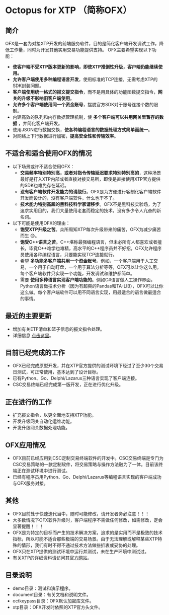 # Octopus for XTP （简称OFX） 
## 简介
OFX是一套为对接XTP开发的前端服务软件，目的是简化客户端开发调试工作，降低工作量，同时为开发其他实用交易功能提供支持。
OFX主要希望实现以下功能：
* **使客户端不受XTP版本更新的影响，即使XTP推倒性升级，客户端仍能继续使用。**
* **允许客户端使用多种编程语言开发**，使用标准的TCP连接，无需考虑XTP的SDK封装问题。
* **客户端使用统一格式的报文提交指令**，而不是用具体的功能函数提交指令，**网关的升级不影响旧客户端使用**。
* **允许多个客户端使用同一个资金账号**，摆脱官方SDK对于账号连接个数的限制。
* 内建高效的队列和内存数据管理机制，使 **多个客户端可以共用网关里暂存的数据** ，并简化客户端开发。
* 使用JSON进行数据交换，**使各种编程语言的数据处理方式简单而统一**。
* 对网络上下行数据进行加密，**提高安全性和传输效率**。
## 不适合和适合使用OFX的情况
* 以下场景或许不适合使用OFX：
    * **交易频率特别特别高，或者对指令传输延迟要求特别特别高的**，这种场景最好是打入XTP内部或者直接对接交易所，即使是直接使用XTP官方提供的SDK也难免存在延迟。
    * **没有客户端软件开发能力的请绕行**。OFX是为方便进行客制化客户端软件开发而设计的，没有客户端软件，什么也干不了。
    * **技术能力特别高超的黑科技科学家请移步**。OFX不是黑科技实验场，为了追求实用目的，我们大量使用老套而稳定的技术，没有多少令人亢奋的新名词。
* 以下可能是使用OFX的理由：
    * **饱受XTP升级之苦**。众所周知XTP每次升级带来的痛苦，OFX为减少痛苦而生 :blush:。
    * **饱受C++语言之苦**。C++堪称最强编程语言，但未必所有人都喜欢或者擅长，毕竟C++难学也难精，高水平的C++程序员并不好招，OFX允许程序员使用各种编程语言，只要能实现TCP连接就行。
    * 希望 **多功能多客户端共用一个资金账号**。例如，一个客户端用于人工交易，一个用于自动盯盘，一个用于算法分析等等，OFX可以让你这么用。每个客户端软件只实现一个功能，开发调试和维护都简单。
    * 需要 **使用多种语言实现客户端功能的**。例如C#语言做人工操作界面，Python语言做技术分析（因为有超爽的Pandas和TA-LIB），OFX可以让你这么做。每个客户端软件可以用不同语言实现，用最适合的语言做最适合的事情。
## 最近的主要更新
* 增加有关ETF清单和篮子信息的报文指令处理。
* 详细信息 [点击这里](https://github.com/sea1812/ofx/blob/master/CHANGES.md)。
## 目前已经完成的工作
* OFX已经完成原型开发，并在XTP官方提供的测试环境下经过了至少30个交易日测试，可正常使用，基本达到了设计目标。
* 已有Python、Go、Delphi/Lazarus三种语言实现了客户端连接。
* CSC交易终端已经完成第一版开发，正在进行优化升级。
## 正在进行的工作
* 扩充报文指令，以更全面地支持XTP功能。
* 开发升级网关自动化运维功能。
* 开发升级网关数据处理功能。
## OFX应用情况
* OFX目前已经应用到CSC定制交易终端软件的开发中。CSC交易终端是专门为CSC交易策略的一款定制软件，将交易策略与操作方法融为了一体。目前该终端正在测试环境中进行测试。
* 已经有程序员用Python、Go、Delphi/Lazarus等编程语言实现的客户端成功与OFX服务对接。
## 其他
* OFX目前处于快速迭代当中，随时可能修改，请开发者务必注意！！！
* 大多数情况下OFX软件升级时，客户端程序不需做任何修改，如需修改，定会显著提醒！！！
* OFX是为特定的目标而产生的技术解决方案，追求的是实用而不是极致的技术指标，所以可能不适合那些极端的交易场景。由于无法理解或解释某些XTP特殊的情形，我们有时不得不通过技术方法做些折衷或妥协的处理。
* OFX只在XTP提供的测试环境中运行并测试，未在生产环境中测试过。
* 有关XTP的详细资料请访问其[官方网站](http://xtp.zts.com.cn)。
## 目录说明
* demo目录：测试和演示程序。
* document目录：有关文档和说明文件。
* octkeypass目录：OFX默认加密库文件。
* xtp目录：OFX开发时依照的XTP官方头文件。

